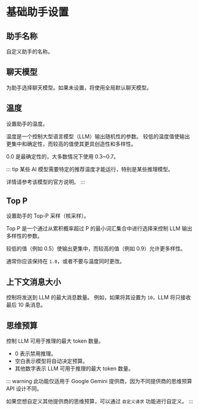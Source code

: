 # 基础助手设置

## 助手名称

自定义助手的名称。

## 聊天模型

为助手选择聊天模型。如果未设置，将使用全局默认聊天模型。

## 温度

设置助手的温度。

温度是一个控制大型语言模型（LLM）输出随机性的参数。
较低的温度值使输出更集中和确定性，而较高的值使其更具创造性和多样性。

0.0 是最确定性的，大多数情况下使用 0.3~0.7。

::: tip
某些 AI 模型需要特定的推荐温度才能运行，特别是某些推理模型。

详情请参考该模型的官方说明。
:::

## Top P

设置助手的 Top-P 采样（核采样）。

Top P 是一个通过从累积概率超过 P 的最小词汇集合中进行选择来控制 LLM 输出多样性的参数。

较低的值（例如 0.5）使输出更集中，而较高的值（例如 0.9）允许更多样性。

通常你应该保持在 `1.0`，或者不要与温度同时更改。

## 上下文消息大小

控制将发送到 LLM 的最大消息数量。
例如，如果将其设置为 `10`，LLM 将只接收最后 10 条消息。

## 思维预算

控制 LLM 可用于推理的最大 token 数量。

* 0 表示禁用推理。
* 空白表示模型将自动决定预算。
* 其他数字表示 LLM 可用于推理的最大 token 数量。

::: warning
此功能仅适用于 Google Gemini 提供商，因为不同提供商的思维预算 API 设计不同。

如果您想自定义其他提供商的思维预算，可以通过 `自定义请求` 功能进行自定义。
:::